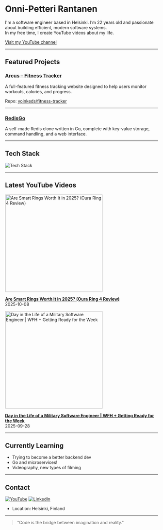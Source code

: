 # Onni-Petteri Rantanen

I'm a software engineer based in Helsinki. I’m 22 years old and passionate about building efficient, modern software systems.  
In my free time, I create YouTube videos about my life.

[Visit my YouTube channel](https://www.youtube.com/@onnersss)

---

## Featured Projects

### [Arcus – Fitness Tracker](https://arcus.fit)
A full-featured fitness tracking website designed to help users monitor workouts, calories, and progress.  

Repo: [yoinkeds/fitness-tracker](https://github.com/yoinkeds/fitness-tracker)

---

### [RedisGo](https://github.com/yoinkeds/redisgo)
A self-made Redis clone written in Go, complete with key-value storage, command handling, and a web interface.  

---

## Tech Stack

<p align="left">
  <img src="https://skillicons.dev/icons?i=go,typescript,react,nextjs,postgres,docker,python,aws" alt="Tech Stack" />
</p>

---

## Latest YouTube Videos

<!-- YOUTUBE-VIDEOS-START -->
<a href="https://www.youtube.com/watch?v=d5D556IQnFw" target="_blank" rel="noopener noreferrer">
  <img src="https://i.ytimg.com/vi/d5D556IQnFw/hqdefault.jpg" alt="Are Smart Rings Worth It in 2025? (Oura Ring 4 Review)" width="320" style="max-width:100%;height:auto;border:1px solid #eaeaea" />
</a>

**[Are Smart Rings Worth It in 2025? (Oura Ring 4 Review)](https://www.youtube.com/watch?v=d5D556IQnFw)**  
2025-10-08


<a href="https://www.youtube.com/watch?v=jPiLbsL5k88" target="_blank" rel="noopener noreferrer">
  <img src="https://i.ytimg.com/vi/jPiLbsL5k88/hqdefault.jpg" alt="Day in the Life of a Military Software Engineer | WFH + Getting Ready for the Week" width="320" style="max-width:100%;height:auto;border:1px solid #eaeaea" />
</a>

**[Day in the Life of a Military Software Engineer | WFH + Getting Ready for the Week](https://www.youtube.com/watch?v=jPiLbsL5k88)**  
2025-09-28

<!-- YOUTUBE-VIDEOS-END -->

---

## Currently Learning
- Trying to become a better backend dev
- Go and microservices!
- Videography, new types of filming

---

## Contact
[![YouTube](https://img.shields.io/badge/-YouTube-red?style=for-the-badge&logo=youtube&logoColor=white)](https://www.youtube.com/@onnersss)
[![LinkedIn](https://img.shields.io/badge/-LinkedIn-blue?style=for-the-badge&logo=linkedin&logoColor=white)](https://www.linkedin.com/in/onni-petteri-rantanen-994958199/)
- Location: Helsinki, Finland  

---

> "Code is the bridge between imagination and reality."

